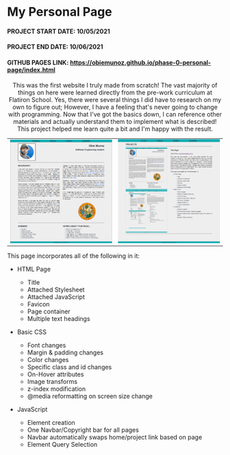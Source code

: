 # My Personal Page
#### PROJECT START DATE:	10/05/2021
#### PROJECT END DATE:	10/06/2021
#### GITHUB PAGES LINK: https://obiemunoz.github.io/phase-0-personal-page/index.html

<p align="center">This was the first website I truly made from scratch! The vast majority of things on here were learned directly from the pre-work curriculum at Flatiron School. Yes, there were several things I did have to research on my own to figure out; However, I have a feeling that's never going to change with programming. Now that I've got the basics down, I can reference other materials and actually understand them to implement what is described! This project helped me learn quite a bit and I'm happy with the result.</p>

<table align="center">
  <tr>
    <td><a href="#readme"><img src="./images/home-page.png" width="400"></a></td>
    <td><a href="#readme"><img src="./images/project-page.png" width="400"></a></td>
  </tr>
</table>

This page incorporates all of the following in it:
- HTML Page
  - Title
  - Attached Stylesheet
  - Attached JavaScript
  - Favicon
  - Page container
  - Multiple text headings

- Basic CSS
  - Font changes
  - Margin & padding changes
  - Color changes
  - Specific class and id changes
  - On-Hover attributes
  - Image transforms
  - z-index modification
  - @media reformatting on screen size change

- JavaScript
  - Element creation
  - One Navbar/Copyright bar for all pages
  - Navbar automatically swaps home/project link based on page
  - Element Query Selection

